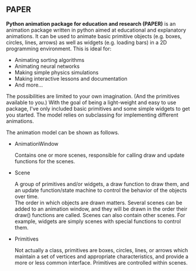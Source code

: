 ## PAPER ##
**Python animation package for education and research (PAPER)** is an animation package written in python aimed at educational and explanatory animations. 
It can be used to animate basic primitive objects (e.g. boxes, circles, lines, arrows) as well as widgets (e.g. loading bars) in a 2D programming 
environment. This is ideal for:
* Animating sorting algorithms
* Animating neural networks
* Making simple physics simulations
* Making interactive lessons and documentation
* And more...

The possibilities are limited to your own imagination. (And the primitives available to you.) With the goal of being a light-weight and easy to use package,
I've only included basic primitives and some simple widgets to get you started. The model relies on subclassing for implementing different animations. 

The animation model can be shown as follows.

* AnimationWindow

   Contains one or more scenes, responsible for calling draw and update functions for the scenes. 

* Scene

   A group of primitives and/or widgets, a draw function to draw them, and an update function/state machine to control the behavior of the objects over time.  
   The order in which objects are drawn matters. Several scenes can be added to an animation window, and they will be drawn in the order their draw() functions are called. 
Scenes can also contain other scenes. For example, widgets are simply scenes with special functions to control them. 
* Primitives

   Not actually a class, primitives are boxes, circles, lines, or arrows which maintain a set of vertices and appropriate characteristics, and provide a more or 
   less common interface. Primitives are controlled within scenes. 


